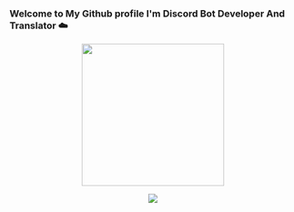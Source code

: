 ### Welcome to My Github profile I'm Discord Bot Developer And Translator ☁️

<p align="center">
  <img width="250" src="https://media.giphy.com/media/TGXoYOYmVQ9v6M3g1q/giphy.gif">
</p>


<p align="center">
<a href= "https://dev.to/ekto"><img src="https://img.icons8.com/windows/32/000000/dev.png"/></a>
</p>
